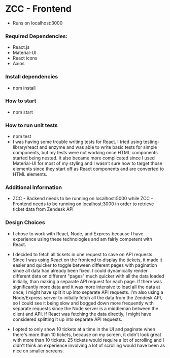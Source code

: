 # ZCC - Frontend

- Runs on localhost:3000

### Required Dependencies:

- React.js
- Material-UI
- React icons
- Axios

### Install dependencies

- npm install

### How to start

- npm start

### How to run unit tests

- npm test
- I was having some trouble writing tests for React. I tried using testing-library/react and enzyme and was able to write basic tests for simple components, but my tests were not working once HTML components started being nested. It also became more complicated since I used Material-UI for most of my styling and I wasn't sure how to target those elements since they start off as React components and are converted to HTML elements.

### Additional Information

- ZCC - Backend needs to be running on localhost:5000 while ZCC - Frontend needs to be running on localhost:3000 in order to retrieve ticket data from Zendesk API

### Design Choices

- I chose to work with React, Node, and Express because I have experience using these technologies and am fairly competent with React.

- I decided to fetch all tickets in one request to save on API requests. Since I was using React on the frontend to display the tickets, it made it easier and quicker to toggle between different pages with pagination since all data had already been fixed. I could dynamically render different data on different "pages" much quicker with all the data loaded initially, than making a separate API request for each page. If there was significantly more data and it was more intensive to load all the data at once, I might have split it up into separate API requests. I'm also using a Node/Express server to initially fetch all the data from the Zendesk API, so I could see it being slow and bogged down more frequently with separate requests since the Node server is a middleman between the client and API. If React was fetching the data directly, I might have considered splitting it up into separate API requests.

- I opted to only show 10 tickets at a time in the UI and paginate when there's more than 10 tickets, because on my screen, it didn't look great with more than 10 tickets. 25 tickets would require a lot of scrolling and I didn't think an experience involving a lot of scrolling would have been as nice on smaller screens.
